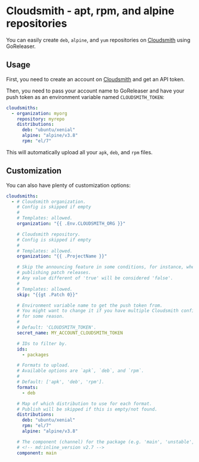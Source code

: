 # Cloudsmith - apt, rpm, and alpine repositories

<!-- md:version v2.1 -->

<!-- md:pro -->

You can easily create `deb`, `alpine`, and `yum` repositories on
[Cloudsmith][cloudsmith] using GoReleaser.

## Usage

First, you need to create an account on [Cloudsmith][cloudsmith] and get an API
token.

Then, you need to pass your account name to GoReleaser and have your push token
as an environment variable named `CLOUDSMITH_TOKEN`:

```yaml title=".goreleaser.yaml"
cloudsmiths:
  - organization: myorg
    repository: myrepo
    distributions:
      deb: "ubuntu/xenial"
      alpine: "alpine/v3.8"
      rpm: "el/7"
```

This will automatically upload all your `apk`, `deb`, and `rpm` files.

## Customization

You can also have plenty of customization options:

```yaml title=".goreleaser.yaml"
cloudsmiths:
  - # Cloudsmith organization.
    # Config is skipped if empty
    #
    # Templates: allowed.
    organization: "{{ .Env.CLOUDSMITH_ORG }}"

    # Cloudsmith repository.
    # Config is skipped if empty
    #
    # Templates: allowed.
    organization: "{{ .ProjectName }}"

    # Skip the announcing feature in some conditions, for instance, when
    # publishing patch releases.
    # Any value different of 'true' will be considered 'false'.
    #
    # Templates: allowed.
    skip: "{{gt .Patch 0}}"

    # Environment variable name to get the push token from.
    # You might want to change it if you have multiple Cloudsmith configurations
    # for some reason.
    #
    # Default: 'CLOUDSMITH_TOKEN'.
    secret_name: MY_ACCOUNT_CLOUDSMITH_TOKEN

    # IDs to filter by.
    ids:
      - packages

    # Formats to upload.
    # Available options are `apk`, `deb`, and `rpm`.
    #
    # Default: ['apk', 'deb', 'rpm'].
    formats:
      - deb

    # Map of which distribution to use for each format.
    # Publish will be skipped if this is empty/not found.
    distributions:
      deb: "ubuntu/xenial"
      rpm: "el/7"
      alpine: "alpine/v3.8"

    # The component (channel) for the package (e.g. 'main', 'unstable', etc).
    # <!-- md:inline_version v2.7 -->
    component: main
```

[cloudsmith]: https://cloudsmith.io/

<!-- md:templates -->
